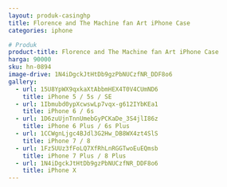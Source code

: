```yaml
---
layout: produk-casinghp
title: Florence and The Machine fan Art iPhone Case
categories: iphone

# Produk
product-title: Florence and The Machine fan Art iPhone Case
harga: 90000
sku: hn-0894
image-drive: 1N4iDgckJtHtDb9gzPbNUCzfNR_DDF8o6
gallery:
  - url: 15U8YpWX9qxkaXtAbbmHEX4T0V4CUmND6
    title: iPhone 5 / 5s / SE
  - url: 1Ibmubd0ypXcwswLp7vqx-g612IYbKEa1
    title: iPhone 6 / 6s
  - url: 1D6zuUjnTnnUmebGyPCKaDe_3S4jlI86z
    title: iPhone 6 Plus / 6s Plus
  - url: 1CCWgnLjgc4BJdl3G2Hw_DB8WX4zt4SlS
    title: iPhone 7 / 8
  - url: 1Fz5UUz3fFoLQ7XfRhLnRGGTwoEuEQmsb
    title: iPhone 7 Plus / 8 Plus
  - url: 1N4iDgckJtHtDb9gzPbNUCzfNR_DDF8o6
    title: iPhone X
---
```

